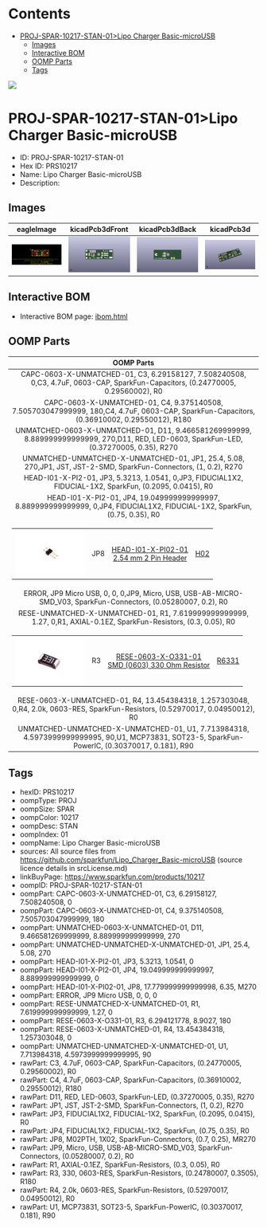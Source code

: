 



Contents
========

* [PROJ-SPAR-10217-STAN-01>Lipo Charger Basic-microUSB](#proj-spar-10217-stan-01lipo-charger-basic-microusb)
	* [Images](#images)
	* [Interactive BOM](#interactive-bom)
	* [OOMP Parts](#oomp-parts)
	* [Tags](#tags)
  
![][im]
# PROJ-SPAR-10217-STAN-01>Lipo Charger Basic-microUSB

- ID: PROJ-SPAR-10217-STAN-01
- Hex ID: PRS10217
- Name: Lipo Charger Basic-microUSB
- Description: 

## Images
  
  

|eagleImage|kicadPcb3dFront|kicadPcb3dBack|kicadPcb3d|
| :---: | :---: | :---: | :---: |
|[![eagleImage](eagleImage_140.png)](eagleImage_600.png)|[![kicadPcb3dFront](kicadPcb3dFront_140.png)](kicadPcb3dFront_600.png)|[![kicadPcb3dBack](kicadPcb3dBack_140.png)](kicadPcb3dBack_600.png)|[![kicadPcb3d](kicadPcb3d_140.png)](kicadPcb3d_600.png)|

## Interactive BOM

- Interactive BOM page: [ibom.html](kicad/bom/ibom.html)

## OOMP Parts
  

|OOMP Parts|
| :---: |
|CAPC-0603-X-UNMATCHED-01, C3, 6.29158127, 7.508240508, 0,C3, 4.7uF, 0603-CAP, SparkFun-Capacitors, (0.24770005, 0.29560002), R0|
|CAPC-0603-X-UNMATCHED-01, C4, 9.375140508, 7.505703047999999, 180,C4, 4.7uF, 0603-CAP, SparkFun-Capacitors, (0.36910002, 0.29550012), R180|
|UNMATCHED-0603-X-UNMATCHED-01, D11, 9.466581269999999, 8.889999999999999, 270,D11, RED, LED-0603, SparkFun-LED, (0.37270005, 0.35), R270|
|UNMATCHED-UNMATCHED-X-UNMATCHED-01, JP1, 25.4, 5.08, 270,JP1, JST, JST-2-SMD, SparkFun-Connectors, (1, 0.2), R270|
|HEAD-I01-X-PI2-01, JP3, 5.3213, 1.0541, 0,JP3, FIDUCIAL1X2, FIDUCIAL-1X2, SparkFun, (0.2095, 0.0415), R0|
|HEAD-I01-X-PI2-01, JP4, 19.049999999999997, 8.889999999999999, 0,JP4, FIDUCIAL1X2, FIDUCIAL-1X2, SparkFun, (0.75, 0.35), R0|
|<table><tr><td>![HEAD-I01-X-PI02-01](https://raw.githubusercontent.com/oomlout/oomlout_OOMP_parts/main/HEAD-I01-X-PI02-01/image_140.jpg)</td><td> JP8</td><td>[HEAD-I01-X-PI02-01<br>2.54 mm 2 Pin Header](https://github.com/oomlout/oomlout_OOMP_parts/tree/main/HEAD-I01-X-PI02-01/)</td><td>[H02](https://github.com/oomlout/oomlout_OOMP_parts/tree/main/HEAD-I01-X-PI02-01/)</td></tr></table>|
|ERROR, JP9 Micro USB, 0, 0, 0,JP9, Micro, USB, USB-AB-MICRO-SMD_V03, SparkFun-Connectors, (0.05280007, 0.2), R0|
|RESE-UNMATCHED-X-UNMATCHED-01, R1, 7.619999999999999, 1.27, 0,R1, AXIAL-0.1EZ, SparkFun-Resistors, (0.3, 0.05), R0|
|<table><tr><td>![RESE-0603-X-O331-01](https://raw.githubusercontent.com/oomlout/oomlout_OOMP_parts/main/RESE-0603-X-O331-01/image_140.jpg)</td><td> R3</td><td>[RESE-0603-X-O331-01<br>SMD (0603) 330 Ohm Resistor](https://github.com/oomlout/oomlout_OOMP_parts/tree/main/RESE-0603-X-O331-01/)</td><td>[R6331](https://github.com/oomlout/oomlout_OOMP_parts/tree/main/RESE-0603-X-O331-01/)</td></tr></table>|
|RESE-0603-X-UNMATCHED-01, R4, 13.454384318, 1.257303048, 0,R4, 2.0k, 0603-RES, SparkFun-Resistors, (0.52970017, 0.04950012), R0|
|UNMATCHED-UNMATCHED-X-UNMATCHED-01, U1, 7.713984318, 4.5973999999999995, 90,U1, MCP73831, SOT23-5, SparkFun-PowerIC, (0.30370017, 0.181), R90|

## Tags

- hexID: PRS10217
- oompType: PROJ
- oompSize: SPAR
- oompColor: 10217
- oompDesc: STAN
- oompIndex: 01
- oompName: Lipo Charger Basic-microUSB
- sources: All source files from https://github.com/sparkfun/Lipo_Charger_Basic-microUSB (source licence details in srcLicense.md)
- linkBuyPage: https://www.sparkfun.com/products/10217
- oompID: PROJ-SPAR-10217-STAN-01
- oompPart: CAPC-0603-X-UNMATCHED-01, C3, 6.29158127, 7.508240508, 0
- oompPart: CAPC-0603-X-UNMATCHED-01, C4, 9.375140508, 7.505703047999999, 180
- oompPart: UNMATCHED-0603-X-UNMATCHED-01, D11, 9.466581269999999, 8.889999999999999, 270
- oompPart: UNMATCHED-UNMATCHED-X-UNMATCHED-01, JP1, 25.4, 5.08, 270
- oompPart: HEAD-I01-X-PI2-01, JP3, 5.3213, 1.0541, 0
- oompPart: HEAD-I01-X-PI2-01, JP4, 19.049999999999997, 8.889999999999999, 0
- oompPart: HEAD-I01-X-PI02-01, JP8, 17.779999999999998, 6.35, M270
- oompPart: ERROR, JP9 Micro USB, 0, 0, 0
- oompPart: RESE-UNMATCHED-X-UNMATCHED-01, R1, 7.619999999999999, 1.27, 0
- oompPart: RESE-0603-X-O331-01, R3, 6.294121778, 8.9027, 180
- oompPart: RESE-0603-X-UNMATCHED-01, R4, 13.454384318, 1.257303048, 0
- oompPart: UNMATCHED-UNMATCHED-X-UNMATCHED-01, U1, 7.713984318, 4.5973999999999995, 90
- rawPart: C3, 4.7uF, 0603-CAP, SparkFun-Capacitors, (0.24770005, 0.29560002), R0
- rawPart: C4, 4.7uF, 0603-CAP, SparkFun-Capacitors, (0.36910002, 0.29550012), R180
- rawPart: D11, RED, LED-0603, SparkFun-LED, (0.37270005, 0.35), R270
- rawPart: JP1, JST, JST-2-SMD, SparkFun-Connectors, (1, 0.2), R270
- rawPart: JP3, FIDUCIAL1X2, FIDUCIAL-1X2, SparkFun, (0.2095, 0.0415), R0
- rawPart: JP4, FIDUCIAL1X2, FIDUCIAL-1X2, SparkFun, (0.75, 0.35), R0
- rawPart: JP8, M02PTH, 1X02, SparkFun-Connectors, (0.7, 0.25), MR270
- rawPart: JP9, Micro, USB, USB-AB-MICRO-SMD_V03, SparkFun-Connectors, (0.05280007, 0.2), R0
- rawPart: R1, AXIAL-0.1EZ, SparkFun-Resistors, (0.3, 0.05), R0
- rawPart: R3, 330, 0603-RES, SparkFun-Resistors, (0.24780007, 0.3505), R180
- rawPart: R4, 2.0k, 0603-RES, SparkFun-Resistors, (0.52970017, 0.04950012), R0
- rawPart: U1, MCP73831, SOT23-5, SparkFun-PowerIC, (0.30370017, 0.181), R90



[im]: kicadPcb3d_450.png
